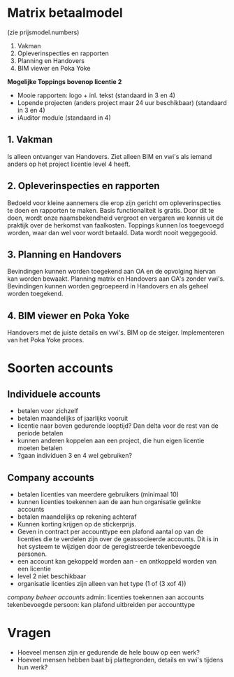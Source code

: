 # Matrix betaalmodel

(zie prijsmodel.numbers)

1. Vakman
2. Opleverinspecties en rapporten
3. Planning en Handovers
4. BIM viewer en Poka Yoke

**Mogelijke Toppings bovenop licentie 2**

- Mooie rapporten: logo + inl. tekst (standaard in 3 en 4)
- Lopende projecten (anders project maar 24 uur beschikbaar) (standaard in 3 en 4)
- iAuditor module (standaard in 4)

## 1. Vakman

Is alleen ontvanger van Handovers. Ziet alleen BIM en vwi's als iemand anders op het project licentie level 4 heeft.

## 2. Opleverinspecties en rapporten

Bedoeld voor kleine aannemers die erop zijn gericht om opleverinspecties te doen en rapporten te maken. Basis functionaliteit is gratis. Door dit te doen, wordt onze naamsbekendheid vergroot en vergaren we kennis uit de praktijk over de herkomst van faalkosten. Toppings kunnen los toegevoegd worden, waar dan wel voor wordt betaald. Data wordt nooit weggegooid.

## 3. Planning en Handovers

Bevindingen kunnen worden toegekend aan OA en de opvolging hiervan kan worden bewaakt. Planning matrix en Handovers aan OA's zonder vwi's. Bevindingen kunnen worden gegroepeerd in Handovers en als geheel worden toegekend.

## 4. BIM viewer en Poka Yoke

Handovers met de juiste details en vwi's. BIM op de steiger. Implementeren van het Poka Yoke proces.

# Soorten accounts

## Individuele accounts

- betalen voor zichzelf
- betalen maandelijks of jaarlijks vooruit
- licentie naar boven gedurende looptijd? Dan delta voor de rest van de periode betalen
- kunnen anderen koppelen aan een project, die hun eigen licentie moeten betalen
- ?gaan individuen 3 en 4 wel gebruiken?

## Company accounts

- betalen licenties van meerdere gebruikers (minimaal 10)
- kunnen licenties toekennen aan de aan hun organisatie gelinkte accounts
- betalen maandelijks op rekening achteraf
- Kunnen korting krijgen op de stickerprijs.
- Geven in contract per accounttype een plafond aantal op van de licenties die te verdelen zijn over de geassocieerde accounts. Dit is in het systeem te wijzigen door de geregistreerde tekenbevoegde personen.
- een account kan gekoppeld worden aan - en ontkoppeld worden van een licentie
- level 2 niet beschikbaar
- organisatie licenties zijn alleen van het type (1 of (3 xof 4))

_company beheer accounts_
admin: licenties toekennen aan accounts
tekenbevoegde persoon: kan plafond uitbreiden per accounttype

# Vragen

- Hoeveel mensen zijn er gedurende de hele bouw op een werk?
- Hoeveel mensen hebben baat bij plattegronden, details en vwi's tijdens hun werk?
